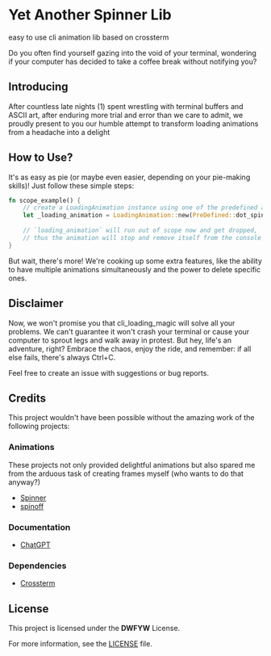 # Yet Another Spinner Lib

easy to use cli animation lib based on crossterm 

Do you often find yourself gazing into the void of your terminal, wondering if your computer has decided to take a coffee break without notifying you?


## Introducing

After countless late nights (1) spent wrestling with terminal buffers and ASCII art, 
after enduring more trial and error than we care to admit, 
we proudly present to you our humble attempt to transform loading animations from a headache into a delight

## How to Use?

It's as easy as pie (or maybe even easier, depending on your pie-making skills)! Just follow these simple steps:

```rust
fn scope_example() {
    // create a LoadingAnimation instance using one of the predefined animations
    let _loading_animation = LoadingAnimation::new(PreDefined::dot_spinner1(false)); // invert frames bool (false)
    
    // `loading_animation` will run out of scope now and get dropped,
    // thus the animation will stop and remove itself from the console
}
```

But wait, there's more! We're cooking up some extra features, 
like the ability to have multiple animations simultaneously and the power to delete specific ones. 

## Disclaimer

Now, we won't promise you that cli_loading_magic will solve all your problems. 
We can't guarantee it won't crash your terminal or cause your computer to sprout legs and walk away in protest. 
But hey, life's an adventure, right? Embrace the chaos, enjoy the ride, and remember: if all else fails, there's always Ctrl+C.

Feel free to create an issue with suggestions or bug reports.


## Credits

This project wouldn't have been possible without the amazing work of the following projects:

### Animations

These projects not only provided delightful animations but also spared me from the arduous task of creating frames myself (who wants to do that anyway?)

- [Spinner](https://github.com/FGRibreau/spinners)
- [spinoff](https://github.com/ad4mx/spinoff)

### Documentation

- [ChatGPT](https://chat.openai.com/)

### Dependencies

- [Crossterm](https://github.com/crossterm-rs/crossterm)

## License

This project is licensed under the **DWFYW** License.

For more information, see the [LICENSE](LICENSE.md) file.
